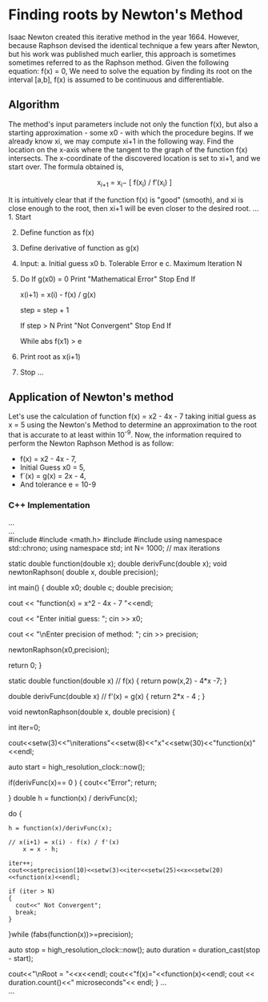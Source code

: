
# Finding roots by Newton's Method

Isaac Newton created this iterative method in the year 1664. However, because Raphson devised the identical technique a few years after Newton, but his work was published much earlier, this approach is sometimes sometimes referred to as the Raphson method.
Given the following equation: f(x) = 0, 
We need to solve the equation by finding its root on the interval [a,b], f(x) is assumed to be continuous and differentiable.

## Algorithm

The method's input parameters include not only the function f(x), but also a starting approximation - some x0 - with which the procedure begins.
If we already know xi, we may compute xi+1 in the following way. Find the location on the x-axis where the tangent to the graph of the function f(x) intersects. The x-coordinate of the discovered location is set to xi+1, and we start over.
The formula obtained is, 
<p align="center"> x<sub>i+1</sub> = x<sub>i</sub>− [ f(x<sub>i</sub>) / f′(x<sub>i</sub>) ]</p>
It is intuitively clear that if the function f(x) is "good" (smooth), and xi is close enough to the root, then xi+1 will be even closer to the desired root.
...
1. Start

2. Define function as f(x)

3. Define derivative of function as g(x)

4. Input:
	a. Initial guess x0 
	b. Tolerable Error e
	c. Maximum Iteration N

5. Do 
	If g(x0) = 0
		Print "Mathematical Error"
		Stop
	End If

    x(i+1) = x(i) - f(x) / g(x)  
	
	step = step + 1
	
	If step > N
		Print "Not Convergent"
		Stop
	End If

   While abs f(x1) > e 

7. Print root as x(i+1)

8. Stop
...


## Application of Newton's method
Let's use the calculation of function f(x) = x2 - 4x - 7 taking initial guess as x = 5 using the Newton's Method to determine an approximation to the root that is accurate to at least within 10<sup>-9</sup>.
Now, the information required to perform the Newton Raphson Method is as follow:

- f(x) = x2 - 4x - 7,
- Initial Guess x0 = 5,
- f´(x) = g(x) = 2x - 4,
- And tolerance e = 10-9

### C++ Implementation 

...  
...  
#include <iostream>
#include <math.h>
#include<iomanip>
#include<chrono>
using namespace std::chrono; 
using namespace std;
int N= 1000;   //  max iterations

static double function(double x);
double derivFunc(double x);
void newtonRaphson( double x, double precision);

int main() {
  double x0;
  double c;
  double precision;

  cout << "function(x) = x^2 - 4x - 7 "<<endl;


  cout << "Enter initial guess: ";
  cin >> x0;
    

  cout << "\nEnter precision of method: ";
  cin >> precision;


  newtonRaphson(x0,precision);

  return 0;
}

static double function(double x)    // f(x)
{
  return  pow(x,2) - 4*x -7;
}


double derivFunc(double x)   // f'(x) = g(x)
{
    return  2*x - 4 ;
}

void newtonRaphson(double x, double precision)
{

int iter=0;

cout<<setw(3)<<"\niterations"<<setw(8)<<"x"<<setw(30)<<"function(x)"<<endl;

auto start = high_resolution_clock::now(); 

  
  if(derivFunc(x)== 0 )
  {
      cout<<"Error";
      return;

  }
  double h = function(x) / derivFunc(x);
  
  do
  {
    
    h = function(x)/derivFunc(x);     

    // x(i+1) = x(i) - f(x) / f'(x)  
        x = x - h;

    iter++;
    cout<<setprecision(10)<<setw(3)<<iter<<setw(25)<<x<<setw(20)<<function(x)<<endl;

    if (iter > N)
    {
      cout<<" Not Convergent";
      break;
    }

  }while (fabs(function(x))>=precision);

  auto stop = high_resolution_clock::now(); 
  auto duration = duration_cast<microseconds>(stop - start); 


  cout<<"\nRoot = "<<x<<endl;
  cout<<"f(x)="<<function(x)<<endl;
  cout << duration.count()<<" microseconds"<< endl; 
}
...  
...
